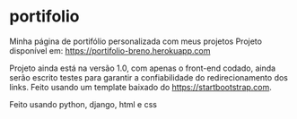 # portifolio
Minha página de portifólio personalizada com meus projetos 
Projeto disponível em: https://portifolio-breno.herokuapp.com


Projeto ainda está na versão 1.0, com apenas o front-end codado, ainda serão escrito testes para garantir a confiabilidade do redirecionamento dos links.
Feito usando um template baixado do https://startbootstrap.com.


Feito usando python, django, html e css
